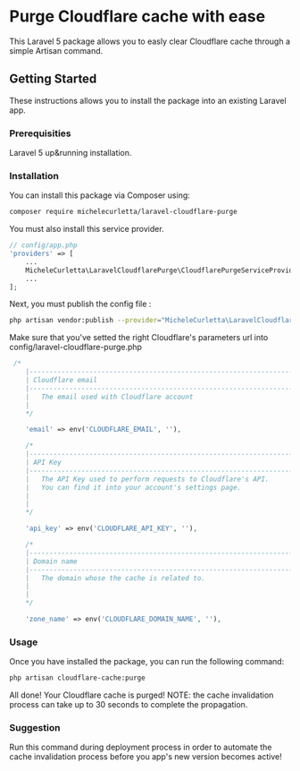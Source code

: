 # Purge Cloudflare cache with ease

This Laravel 5 package allows you to easly clear Cloudflare cache through a simple Artisan command.

## Getting Started

These instructions allows you to install the package into an existing Laravel app.

### Prerequisities

Laravel 5 up&running installation.


### Installation

You can install this package via Composer using:

```bash
composer require michelecurletta/laravel-cloudflare-purge
```

You must also install this service provider.

```php
// config/app.php
'providers' => [
    ...
	MicheleCurletta\LaravelCloudflarePurge\CloudflarePurgeServiceProvider::class,
    ...
];
```

Next, you must publish the config file :

```bash
php artisan vendor:publish --provider="MicheleCurletta\LaravelCloudflarePurge\CloudflarePurgeServiceProvider" --tag="config"
```

Make sure that you've setted the right Cloudflare's parameters url into config/laravel-cloudflare-purge.php

```php
 /*
    |--------------------------------------------------------------------------
    | Cloudflare email
    |--------------------------------------------------------------------------
    |   The email used with Cloudflare account
    |   
    */

    'email' => env('CLOUDFLARE_EMAIL', ''),

    /*
    |--------------------------------------------------------------------------
    | API Key
    |--------------------------------------------------------------------------
    |   The API Key used to perform requests to Cloudflare's API.
    |   You can find it into your account's settings page.
    |   
    |
    */

    'api_key' => env('CLOUDFLARE_API_KEY', ''),

    /*
    |--------------------------------------------------------------------------
    | Domain name
    |--------------------------------------------------------------------------
    |   The domain whose the cache is related to.
    |   
    |
    */

    'zone_name' => env('CLOUDFLARE_DOMAIN_NAME', ''),
```
### Usage

Once you have installed the package, you can run the following command:

```bash
php artisan cloudflare-cache:purge
```
All done! Your Cloudflare cache is purged!
NOTE: the cache invalidation process can take up to 30 seconds to complete the propagation.

### Suggestion

Run this command during deployment process in order to automate the cache invalidation process before you app's new version becomes active!
